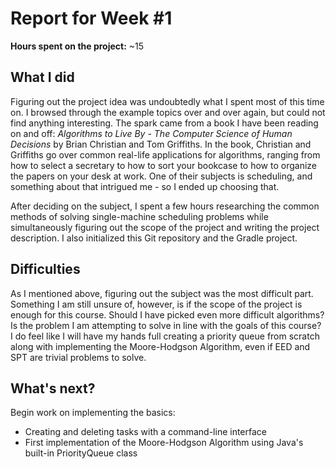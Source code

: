 # Report for Week #1

**Hours spent on the project:** ~15

## What I did
Figuring out the project idea was undoubtedly what I spent most of this time on. I browsed through the example topics over and over again, but could not find anything interesting. The spark came from a book I have been reading on and off: *Algorithms to Live By - The Computer Science of Human Decisions* by Brian Christian and Tom Griffiths. In the book, Christian and Griffiths go over common real-life applications for algorithms, ranging from how to select a secretary to how to sort your bookcase to how to organize the papers on your desk at work. One of their subjects is scheduling, and something about that intrigued me - so I ended up choosing that.

After deciding on the subject, I spent a few hours researching the common methods of solving single-machine scheduling problems while simultaneously figuring out the scope of the project and writing the project description. I also initialized this Git repository and the Gradle project.

## Difficulties
As I mentioned above, figuring out the subject was the most difficult part. Something I am still unsure of, however, is if the scope of the project is enough for this course. Should I have picked even more difficult algorithms? Is the problem I am attempting to solve in line with the goals of this course? I do feel like I will have my hands full creating a priority queue from scratch along with implementing the Moore-Hodgson Algorithm, even if EED and SPT are trivial problems to solve.

## What's next?
Begin work on implementing the basics:
- Creating and deleting tasks with a command-line interface
- First implementation of the Moore-Hodgson Algorithm using Java's built-in PriorityQueue class
